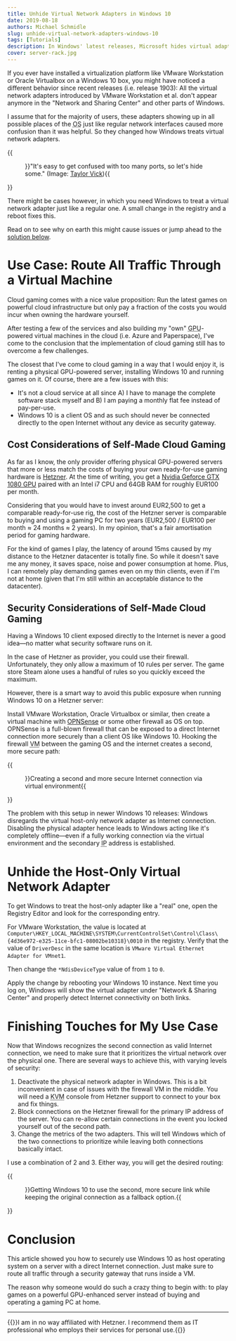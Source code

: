 ```yaml
---
title: Unhide Virtual Network Adapters in Windows 10
date: 2019-08-18
authors: Michael Schmidle
slug: unhide-virtual-network-adapters-windows-10
tags: [Tutorials]
description: In Windows' latest releases, Microsoft hides virtual adapters and networks by default. In some cases though, you need them to be available just like regular adapters and networks.
cover: server-rack.jpg
---
```


If you ever have installed a virtualization platform like VMware Workstation or Oracle Virtualbox on a Windows 10 box, you might have noticed a different behavior since recent releases (i.e. release 1903): All the virtual network adapters introduced by VMware Workstation et al. don't appear anymore in the "Network and Sharing Center" and other parts of Windows.

I assume that for the majority of users, these adapters showing up in all possible places of the <abbr title="Operating System">OS</abbr> just like regular network interfaces caused more confusion than it was helpful. So they changed how Windows treats virtual network adapters.

{{<figure src="/media/server-rack.jpg">}}"It's easy to get confused with too many ports, so let's hide some." (Image: [Taylor Vick](https://unsplash.com/photos/M5tzZtFCOfs)){{</figure>}}

There might be cases however, in which you need Windows to treat a virtual network adapter just like a regular one. A small change in the registry and a reboot fixes this.

Read on to see why on earth this might cause issues or jump ahead to the [solution below](#unhide-the-host-only-virtual-network-adapter).

# Use Case: Route All Traffic Through a Virtual Machine

Cloud gaming comes with a nice value proposition: Run the latest games on powerful cloud infrastructure but only pay a fraction of the costs you would incur when owning the hardware yourself.

After testing a few of the services and also building my "own" <abbr title="Graphical Processing Unit">GPU</abbr>-powered virtual machines in the cloud (i.e. Azure and Paperspace), I've come to the conclusion that the implementation of cloud gaming still has to overcome a few challenges.

The closest that I've come to cloud gaming in a way that I would enjoy it, is renting a physical GPU-powered server, installing Windows 10 and running games on it. Of course, there are a few issues with this:

* It's not a cloud service at all since A) I have to manage the complete software stack myself and B) I am paying a monthly flat fee instead of pay-per-use.
* Windows 10 is a client OS and as such should never be connected directly to the open Internet without any device as security gateway.

## Cost Considerations of Self-Made Cloud Gaming

As far as I know, the only provider offering physical GPU-powered servers that more or less match the costs of buying your own ready-for-use gaming hardware is [Hetzner](https://www.hetzner.com/). At the time of writing, you get a [Nvidia Geforce GTX 1080 GPU](https://www.hetzner.com/dedicated-rootserver/ex51-ssd-gpu) paired with an Intel i7 CPU and 64GB RAM for roughly EUR100 per month.

Considering that you would have to invest around EUR2,500 to get a comparable ready-for-use rig, the cost of the Hetzner server is comparable to buying and using a gaming PC for two years (EUR2,500 / EUR100 per month ≈ 24 months ≈ 2 years). In my opinion, that's a fair amortisation period for gaming hardware.

For the kind of games I play, the latency of around 15ms caused by my distance to the Hetzner datacenter is totally fine. So while it doesn't save me any money, it saves space, noise and power consumption at home. Plus, I can remotely play demanding games even on my thin clients, even if I'm not at home (given that I'm still within an acceptable distance to the datacenter).

## Security Considerations of Self-Made Cloud Gaming

Having a Windows 10 client exposed directly to the Internet is never a good idea—no matter what security software runs on it.

In the case of Hetzner as provider, you could use their firewall. Unfortunately, they only allow a maximum of 10 rules per server. The game store Steam alone uses a handful of rules so you quickly exceed the maximum.

However, there is a smart way to avoid this public exposure when running Windows 10 on a Hetzner server:

Install VMware Workstation, Oracle Virtualbox or similar, then create a virtual machine with [OPNSense](https://opnsense.org/) or some other firewall as OS on top. OPNSense is a full-blown firewall that can be exposed to a direct Internet connection more securely than a client OS like Windows 10. Hooking the firewall <abbr title="Virtual Machine">VM</abbr> between the gaming OS and the internet creates a second, more secure path:

{{<figure src="/media/virtual-network-adapters.svg">}}Creating a second and more secure Internet connection via virtual environment{{</figure>}}

The problem with this setup in newer Windows 10 releases: Windows disregards the virtual host-only network adapter as Internet connection. Disabling the physical adapter hence leads to Windows acting like it's completely offline—even if a fully working connection via the virtual environment and the secondary <abbr title="Internet Protocol">IP</abbr> address is established.

# Unhide the Host-Only Virtual Network Adapter

To get Windows to treat the host-only adapter like a "real" one, open the Registry Editor and look for the corresponding entry.

For VMware Workstation, the value is located at ``Computer\HKEY_LOCAL_MACHINE\SYSTEM\CurrentControlSet\Control\Class\{4d36e972-e325-11ce-bfc1-08002be10318}\0010`` in the registry. Verify that the value of ``DriverDesc`` in the same location is ``VMware Virtual Ethernet Adapter for VMnet1``.

Then change the ``*NdisDeviceType`` value of from ``1`` to ``0``.

Apply the change by rebooting your Windows 10 instance. Next time you log on, Windows will show the virtual adapter under "Network & Sharing Center" and properly detect Internet connectivity on both links.

# Finishing Touches for My Use Case

Now that Windows recognizes the second connection as valid Internet connection, we need to make sure that it prioritizes the virtual network over the physical one. There are several ways to achieve this, with varying levels of security:

1. Deactivate the physical network adapter in Windows. This is a bit inconvenient in case of issues with the firewall VM in the middle. You will need a <abbr title="Keyboard Video Mouse">KVM</abbr> console from Hetzner support to connect to your box and fix things.
2. Block connections on the Hetzner firewall for the primary IP address of the server. You can re-allow certain connections in the event you locked yourself out of the second path.
3. Change the metrics of the two adapters. This will tell Windows which of the two connections to prioritize while leaving both connections basically intact.

I use a combination of 2 and 3. Either way, you will get the desired routing:

{{<figure src="/media/virtual-network-adapters-primary.svg">}}Getting Windows 10 to use the second, more secure link while keeping the original connection as a fallback option.{{</figure>}}

# Conclusion

This article showed you how to securely use Windows 10 as host operating system on a server with a direct Internet connection. Just make sure to route all traffic through a security gateway that runs inside a VM.

The reason why someone would do such a crazy thing to begin with: to play games on a powerful GPU-enhanced server instead of buying and operating a gaming PC at home.

---

{{<note class="is-info">}}I am in no way affiliated with Hetzner. I recommend them as IT professional who employs their services for personal use.{{</note>}}
